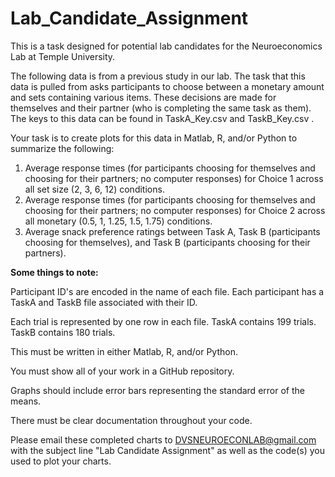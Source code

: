 # Lab_Candidate_Assignment
This is a task designed for potential lab candidates for the Neuroeconomics Lab at Temple University.

The following data is from a previous study in our lab. The task that this data is pulled from asks participants to choose between a monetary amount and sets containing various items. These decisions are made for themselves and their partner (who is completing the same task as them). The keys to this data can be found in TaskA_Key.csv and TaskB_Key.csv .

Your task is to create plots for this data in Matlab, R, and/or Python to summarize the following:
1. Average response times (for participants choosing for themselves and choosing for their partners; no computer responses) for Choice 1 across all set size (2, 3, 6, 12) conditions.
2. Average response times (for participants choosing for themselves and choosing for their partners; no computer responses) for Choice 2 across all monetary (0.5, 1, 1.25, 1.5, 1.75) conditions.
3. Average snack preference ratings between Task A, Task B (participants choosing for themselves), and Task B (participants choosing for their partners).

**Some things to note:**

Participant ID's are encoded in the name of each file. Each participant has a TaskA and TaskB file associated with their ID.

Each trial is represented by one row in each file. TaskA contains 199 trials. TaskB contains 180 trials.

This must be written in either Matlab, R, and/or Python.

You must show all of your work in a GitHub repository.

Graphs should include error bars representing the standard error of the means.

There must be clear documentation throughout your code.

Please email these completed charts to DVSNEUROECONLAB@gmail.com with the subject line "Lab Candidate Assignment" as well as the code(s) you used to plot your charts.
